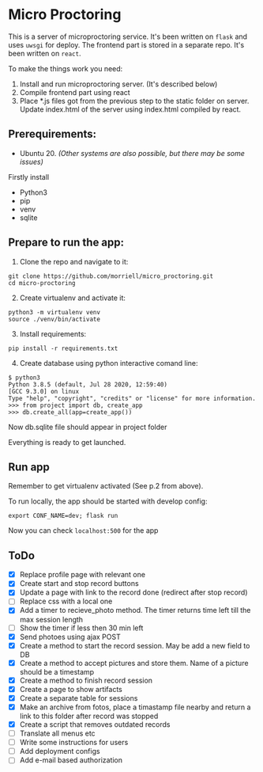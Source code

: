 # Micro Proctoring

This is a server of microproctoring service. It's been written on `flask` and uses `uwsgi` for deploy.
The frontend part is stored in a separate repo. It's been written on `react`.

To make the things work you need:
1. Install and run microproctoring server. (It's described below)
2. Compile frontend part using react
3. Place \*.js files got from the previous step to the static folder on server. Update index.html of the server using index.html compiled by react.

## Prerequirements:

- Ubuntu 20. _(Other systems are also possible, but there may be some issues)_

Firstly install

- Python3
- pip
- venv
- sqlite

## Prepare to run the app:

1. Clone the repo and navigate to it:

 ```
 git clone https://github.com/morriell/micro_proctoring.git
 cd micro-proctoring
 ```

2. Create virtualenv and activate it:

```
python3 -m virtualenv venv
source ./venv/bin/activate
```

3. Install requirements:

```
pip install -r requirements.txt
```

4. Create database using python interactive comand line:

```
$ python3
Python 3.8.5 (default, Jul 28 2020, 12:59:40) 
[GCC 9.3.0] on linux
Type "help", "copyright", "credits" or "license" for more information.
>>> from project import db, create_app
>>> db.create_all(app=create_app()) 
```

Now db.sqlite file should appear in project folder

Everything is ready to get launched.

## Run app

Remember to get virtualenv activated (See p.2 from above).

To run locally, the app should be started with develop config:

```
export CONF_NAME=dev; flask run
```

Now you can check `localhost:500` for the app

## ToDo

- [x] Replace profile page with relevant one
- [x] Create start and stop record buttons
- [x] Update a page with link to the record done (redirect after stop record)
- [ ] Replace css with a local one
- [x] Add a timer to recieve_photo method. The timer returns time left till the max session length
- [ ] Show the timer if less then 30 min left
- [x] Send photoes using ajax POST
- [x] Create a method to start the record session. May be add a new field to DB
- [x] Create a method to accept pictures and store them. Name of a picture should be a timestamp
- [x] Create a method to finish record session
- [x] Create a page to show artifacts
- [x] Create a separate table for sessions
- [x] Make an archive from fotos, place a timastamp file nearby and return a link to this folder after record was stopped
- [x] Create a script that removes outdated records
- [ ] Translate all menus etc
- [ ] Write some instructions for users
- [ ] Add deployment configs
- [ ] Add e-mail based authorization
